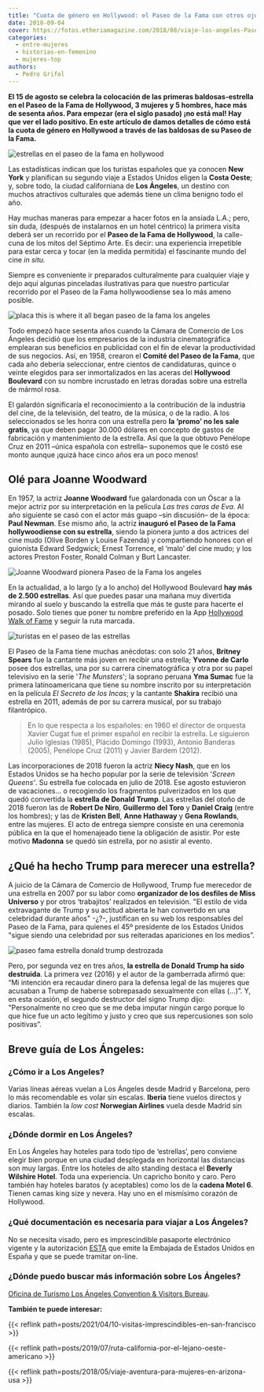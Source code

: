 ```yaml
---
title: "Cuota de género en Hollywood: el Paseo de la Fama con otros ojos"
date: 2018-09-04
cover: https://fotos.etheriamagazine.com/2018/08/viaje-los-angeles-Paseo-de-la-Fama-de-Hollywood-etheria.jpg
categories: 
  - entre-mujeres
  - historias-en-femenino
  - mujeres-top
authors: 
  - Pedro Grifol
---
```


**El 15 de agosto se celebra la colocación de las primeras baldosas-estrella en el Paseo 
de la Fama de Hollywood, 3 mujeres y 5 hombres, hace más de sesenta años. Para empezar 
(era el siglo pasado) ¡no está mal! Hay que ver el lado positivo. En este artículo de 
damos detalles de cómo está la cuota de género en Hollywood a través de las baldosas de 
su Paseo de la Fama.** 

![estrellas en el paseo de la fama en hollywood](https://fotos.etheriamagazine.com/2018/08/viaje-los-angeles-Paseo-de-la-Fama-de-Hollywood-etheria.jpg "El Paseo de la Fama es una de las visitas básicas en Los Ángeles.")

Las estadísticas indican que los turistas españoles que ya conocen **New York** y 
planifican su segundo viaje a Estados Unidos eligen la **Costa Oeste**; y, sobre todo, 
la ciudad californiana de **Los Ángeles**, un destino con muchos atractivos culturales 
que además tiene un clima benigno todo el año. 

Hay muchas maneras para empezar a hacer fotos en la ansiada L.A.; pero, sin duda, 
(después de instalarnos en un hotel céntrico) la primera visita deberá ser un recorrido 
por el **Paseo de la Fama de Hollywood**, la calle-cuna de los mitos del Séptimo Arte. 
Es decir: una experiencia irrepetible para estar cerca y tocar (en la medida permitida) 
el fascinante mundo del cine _in situ._ 

Siempre es conveniente ir preparados culturalmente para cualquier viaje y dejo aquí 
algunas pinceladas ilustrativas para que nuestro particular recorrido por el Paseo de la 
Fama hollywoodiense sea lo más ameno posible. 

![placa this is where it all began paseo de la fama los angeles](https://fotos.etheriamagazine.com/2018/08/viaje-los-angeles-paseo-fama-placa-donde-todo-empezo-etheria.jpg "Inscripción conmemorativa de las 8 primeras estrellas del Paseo de la Fama.")

Todo empezó hace sesenta años cuando la Cámara de Comercio de Los Ángeles decidió que 
los empresarios de la industria cinematográfica emplearan sus beneficios en publicidad 
con el fin de elevar la productividad de sus negocios. Así, en 1958, crearon el **Comité 
del Paseo de la Fama**, que cada año debería seleccionar, entre cientos de candidaturas, 
quince o veinte elegidos para ser inmortalizados en las aceras del **Hollywood 
Boulevard** con su nombre incrustado en letras doradas sobre una estrella de mármol 
rosa. 

El galardón significaría el reconocimiento a la contribución de la industria del cine, 
de la televisión, del teatro, de la música, o de la radio. A los seleccionados se les 
honra con una estrella pero **la ‘promo’ no les sale gratis**, ya que deben pagar 30.000 
dólares en concepto de gastos de fabricación y mantenimiento de la estrella. Así que la 
que obtuvo Penélope Cruz en 2011 –única española con estrella– suponemos que le costó 
ese monto aunque ¡quizá hace cinco años era un poco menos! 

## Olé para Joanne Woodward

En 1957, la actriz **Joanne Woodward** fue galardonada con un Óscar a la mejor actriz 
por su interpretación en la película _Las tres caras de Eva_. Al año siguiente se casó 
con el actor más guapo –sin discusión– de la época: **Paul Newman**. Ese mismo año, la 
actriz **inauguró el Paseo de la Fama hollywoodiense con su estrella**, siendo la 
pionera junto a dos actrices del cine mudo (Olive Borden y Louise Fazenda) y 
compartiendo honores con el guionista Edward Sedgwick; Ernest Torrence, el ‘malo’ del 
cine mudo; y los actores Preston Foster, Ronald Colman y Burt Lancaster. 

![Joanne Woodward pionera Paseo de la Fama los angeles](https://fotos.etheriamagazine.com/2018/08/Los-Angeles-paseo-fama-estrella-Joanne-Woodward-etheria.jpg "Joanne Woodward, pionera del Paseo de la Fama, y su estrella en la actualidad.")

En la actualidad, a lo largo (y a lo ancho) del Hollywood Boulevard **hay más de 2.500 
estrellas**. Así que puedes pasar una mañana muy divertida mirando al suelo y buscando 
la estrella que más te guste para hacerte el posado. Solo tienes que poner tu nombre 
preferido en la App [Hollywood Walk of 
Fame](https://play.google.com/store/apps/details?id=com.dmi.hollywood&hl=en_US) y seguir 
la ruta marcada. 

![turistas en el paseo de las estrellas](https://fotos.etheriamagazine.com/2018/08/viaje-etheria-magazine-Paseo-de-la-Fama-de-Hollywood-viaje-los-angeles.jpg "(Izq.) Operarios colocando una estrella. (Dcha.) Los visitantes buscan su personaje favorito para el recuerdo.")

El Paseo de la Fama tiene muchas anécdotas: con solo 21 años, **Britney Spears** fue la 
cantante más joven en recibir una estrella; **Yvonne de Carlo** posee dos estrellas, una 
por su carrera cinematográfica y otra por su papel televisivo en la serie '_The 
Munsters_'; la soprano peruana **Yma Sumac** fue la primera latinoamericana que tiene su 
nombre inscrito por su interpretación en la película _El Secreto de los Incas_; y la 
cantante **Shakira** recibió una estrella en 2011, además de por su carrera musical, por 
su trabajo filantrópico. 

> En lo que respecta a los españoles: en 1960 el director de orquesta Xavier Cugat fue el 
> primer español en recibir la estrella. Le siguieron Julio Iglesias (1985), Plácido 
> Domingo (1993), Antonio Banderas (2005), Penélope Cruz (2011) y Javier Bardem (2012). 

Las incorporaciones de 2018 fueron la actriz **Niecy Nash**, que en los Estados Unidos 
se ha hecho popular por la serie de televisión '_Screen Queens'_. Su estrella fue 
colocada en julio de 2018. Ese agosto estuvieron de vacaciones… o recogiendo los 
fragmentos pulverizados en los que quedó convertida la **estrella de Donald Trump**. Las 
estrellas del otoño de 2018 fueron las de **Robert De Niro**, **Guillermo del Toro** y 
**Daniel Craig** (entre los hombres); y las de **Kristen Bell**, **Anne Hathaway** y 
**Gena Rowlands**, entre las mujeres. El acto de entrega siempre consiste en una 
ceremonia pública en la que el homenajeado tiene la obligación de asistir. Por este 
motivo **Madonna** se quedó sin estrella, por no asistir al evento. 

## ¿Qué ha hecho Trump para merecer una estrella?

A juicio de la Cámara de Comercio de Hollywood, Trump fue merecedor de una estrella en 
2007 por su labor como **organizador de los desfiles de Miss Universo** y por otros 
‘trabajitos’ realizados en televisión. "El estilo de vida extravagante de Trump y su 
actitud abierta le han convertido en una celebridad durante años" -¿?-, justifican en su 
web los responsables del Paseo de la Fama, para quienes el 45º presidente de los Estados 
Unidos "sigue siendo una celebridad por sus reiteradas apariciones en los medios”. 

![paseo fama estrella donald trump destrozada](https://fotos.etheriamagazine.com/2018/08/los-angeles-paseo-fama-estrella-rota-Donald-Trump-26-julio-2018.jpg "Así amaneció la estrella de Donald Trump el 26 de julio de 2018.")

Pero, por segunda vez en tres años, **la estrella de Donald Trump ha sido destruida**. 
La primera vez (2016) y el autor de la gamberrada afirmó que: “Mi intención era recaudar 
dinero para la defensa legal de las mujeres que acusaban a Trump de haberse sobrepasado 
sexualmente con ellas (…)”. Y, en esta ocasión, el segundo destructor del signo Trump 
dijo: "Personalmente no creo que se me deba imputar ningún cargo porque lo que hice fue 
un acto legítimo y justo y creo que sus repercusiones son solo positivas”. 

## Breve guía de Los Ángeles:

### ¿Cómo ir a Los Angeles?

Varias líneas aéreas vuelan a Los Ángeles desde Madrid y Barcelona, pero lo más 
recomendable es volar sin escalas. **Iberia** tiene vuelos directos y diarios. También 
la _low cost_ **Norwegian Airlines** vuela desde Madrid sin escalas. 

### ¿Dónde dormir en Los Ángeles?

En Los Ángeles hay hoteles para todo tipo de ‘estrellas’, pero conviene elegir bien 
porque en una ciudad desplegada en horizontal las distancias son muy largas. Entre los 
hoteles de alto standing destaca el **Beverly Wilshire Hotel**. Toda una experiencia. Un 
capricho bonito y caro. Pero también hay hoteles baratos (y aceptables) como los de la 
**cadena Motel 6**. Tienen camas king size y nevera. Hay uno en el mismísimo corazón de 
Hollywood. 

### ¿Qué documentación es necesaria para viajar a Los Ángeles?

No se necesita visado, pero es imprescindible pasaporte electrónico vigente y la 
autorización [ESTA](http://www.esta.es) que emite la Embajada de Estados Unidos en 
España y que se puede tramitar on-line. 

### ¿Dónde puedo buscar más información sobre Los Ángeles?

[Oficina de Turismo Los Ángeles Convention & Visitors 
Bureau](https://www.discoverlosangeles.com). 

**También te puede interesar:** 

{{< reflink path=posts/2021/04/10-visitas-imprescindibles-en-san-francisco >}} 

{{< reflink path=posts/2019/07/ruta-california-por-el-lejano-oeste-americano >}} 

{{< reflink path=posts/2018/05/viaje-aventura-para-mujeres-en-arizona-usa >}}
